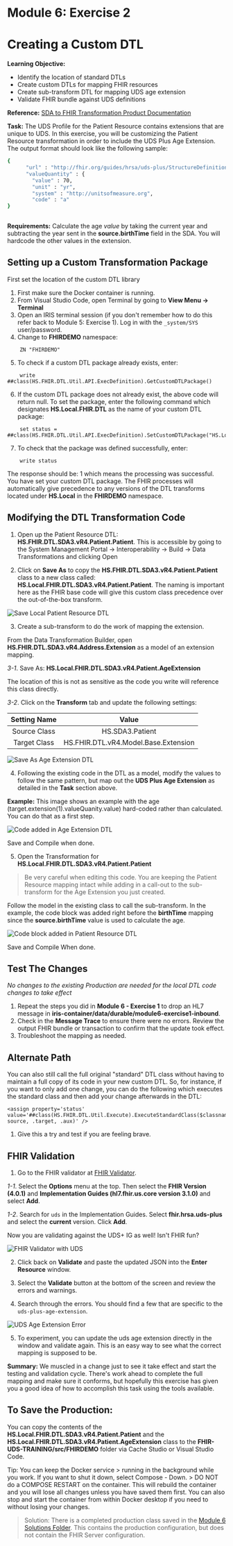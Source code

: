 # Module 6: Exercise 2

# Creating a Custom DTL

**Learning Objective:** 
* Identify the location of standard DTLs
* Create custom DTLs for mapping FHIR resources
* Create sub-transform DTL for mapping UDS age extension
* Validate FHIR bundle against UDS definitions

**Reference:** [SDA to FHIR Transformation Product Documentation](https://docs.intersystems.com/irisforhealthlatest/csp/docbook/DocBook.UI.Page.cls?KEY=HXFHIR_transforms)

**Task:** The UDS Profile for the Patient Resource contains extensions that are unique to UDS. In this exercise, you will be customizing the Patient Resource transformation in order to include the UDS Plus Age Extension. The output format should look like the following sample:

```bash
{
      "url" : "http://fhir.org/guides/hrsa/uds-plus/StructureDefinition/uds-plus-age-extension",
      "valueQuantity" : {
        "value" : 70,
        "unit" : "yr",
        "system" : "http://unitsofmeasure.org",
        "code" : "a"
}
    
```

**Requirements:**
Calculate the age *value* by taking the current year and subtracting the year sent in the **source.birthTime** field in the SDA. You will hardcode the other values in the extension.  

## Setting up a Custom Transformation Package
First set the location of the custom DTL library

1. First make sure the Docker container is running.
2. From Visual Studio Code, open Terminal by going to **View Menu -> Terminal**
3. Open an IRIS terminal session (if you don't remember how to do this refer back to Module 5: Exercise 1). Log in with the `_system/SYS` user/password.
4. Change to **FHIRDEMO** namespace:

```
	ZN "FHIRDEMO"
```

5. To check if a custom DTL package already exists, enter:

```
 	write ##class(HS.FHIR.DTL.Util.API.ExecDefinition).GetCustomDTLPackage()
```

6. If the custom DTL package does not already exist, the above code will return null.  To set the package, enter the following command which designates **HS.Local.FHIR.DTL** as the name of your custom DTL package:
```
 	set status = ##class(HS.FHIR.DTL.Util.API.ExecDefinition).SetCustomDTLPackage("HS.Local.FHIR.DTL")
```

7. To check that the package was defined successfully, enter:

```
 	write status
```

The response should be: 1 which means the processing was successful. You have set your custom DTL package. The FHIR processes will automatically give precedence to any versions of the DTL transforms located under **HS.Local** in the **FHIRDEMO** namespace. 

## Modifying the DTL Transformation Code

1. Open up the Patient Resource DTL: **HS.FHIR.DTL.SDA3.vR4.Patient.Patient**.  This is accessible by going to the System Management Portal -> Interoperability -> Build -> Data Transformations and clicking Open

2. Click on **Save As** to copy the **HS.FHIR.DTL.SDA3.vR4.Patient.Patient** class to a new class called: **HS.Local.FHIR.DTL.SDA3.vR4.Patient.Patient**. The naming is important here as the FHIR base code will give this custom class precedence over the out-of-the-box transform. 

![Save Local Patient Resource DTL](../images/module6-2-save-resource-as.png)

3. Create a sub-transform to do the work of mapping the extension. 

From the Data Transformation Builder, open **HS.FHIR.DTL.SDA3.vR4.Address.Extension** as a model of an extension mapping. 

*3-1*. Save As: **HS.Local.FHIR.DTL.SDA3.vR4.Patient.AgeExtension**

The location of this is not as sensitive as the code you write will reference this class directly. 

*3-2*. Click on the **Transform** tab and update the following settings: 

| **Setting Name**  | **Value** |
|:-----------------------:|:---------:|
| Source Class | HS.SDA3.Patient |
| Target Class | HS.FHIR.DTL.vR4.Model.Base.Extension |

![Save As Age Extension DTL](../images/module6-2-custom-extensionDTL.png)

4. Following the existing code in the DTL as a model, modify the values to follow the same pattern, but map out the **UDS Plus Age Extension** as detailed in the **Task** section above. 

**Example:** This image shows an example with the age (target.extension(1).valueQuanity.value) hard-coded rather than calculated. You can do that as a first step. 

![Code added in Age Extension DTL](../images/module6-2-age-extension-code.png)

Save and Compile when done. 

5. Open the Transformation for **HS.Local.FHIR.DTL.SDA3.vR4.Patient.Patient**

> Be very careful when editing this code. You are keeping the Patient Resource mapping intact while adding in a call-out to the sub-transform for the Age Extension you just created. 

Follow the model in the existing class to call the sub-transform. In the example, the code block was added right before the **birthTime** mapping since the **source.birthTime** value is used to calculate the age. 

![Code block added in Patient Resource DTL](../images/module6-2-custom-patient-DTL.png)

Save and Compile When done. 

## Test The Changes
*No changes to the existing Production are needed for the local DTL code changes to take effect*

1. Repeat the steps you did in **Module 6 - Exercise 1** to drop an HL7 message in **iris-container/data/durable/module6-exercise1-inbound**. 
2. Check in the **Message Trace** to ensure there were no errors. Review the output FHIR bundle or transaction to confirm that the update took effect. 
3. Troubleshoot the mapping as needed. 

## Alternate Path
You can also still call the full original "standard" DTL class without having to maintain a full copy of its code in your new custom DTL.  So, for instance, if you want to only add one change, you can do the following which executes the standard class and then add your change afterwards in the DTL:
```
<assign property='status' value='##class(HS.FHIR.DTL.Util.Execute).ExecuteStandardClass($classname(), source, .target, .aux)' />
```
1. Give this a try and test if you are feeling brave.


## FHIR Validation
1. Go to the FHIR validator at [FHIR Validator](https://validator.fhir.org). 

*1-1*. Select the **Options** menu at the top. Then select the **FHIR Version (4.0.1)** and **Implementation Guides (hl7.fhir.us.core version 3.1.0)** and select **Add**.

*1-2*. Search for `uds` in the Implementation Guides. Select **fhir.hrsa.uds-plus** and select the **current** version. Click **Add**. 

Now you are validating against the UDS+ IG as well! Isn't FHIR fun? 

![FHIR Validator with UDS](../images/module6-2-validation-uds.png)

2. Click back on **Validate** and paste the updated JSON into the **Enter Resource** window. 

3. Select the **Validate** button at the bottom of the screen and review the errors and warnings. 

4. Search through the errors. You should find a few that are specific to the `uds-plus-age-extension`. 

![UDS Age Extension Error](../images/module6-2-uds-age-error.png)

5. To experiment, you can update the uds age extension directly in the window and validate again. This is an easy way to see what the correct mapping is supposed to be. 

**Summary:** We muscled in a change just to see it take effect and start the testing and validation cycle. There's work ahead to complete the full mapping and make sure it conforms, but hopefully this exercise has given you a good idea of how to accomplish this task using the tools available.  

## To Save the Production: 

You can copy the contents of the **HS.Local.FHIR.DTL.SDA3.vR4.Patient.Patient** and the **HS.Local.FHIR.DTL.SDA3.vR4.Patient.AgeExtension** class to the **FHIR-UDS-TRAINING/src/FHIRDEMO** folder via Cache Studio or Visual Studio Code.  

Tip: You can keep the Docker service > running in the background while you work. If you want to shut it down, select Compose - Down. > DO NOT do a COMPOSE RESTART on the container. This will rebuild the container and you will lose all changes unless you have saved them first. You can also stop and start the container from within Docker desktop if you need to without losing your changes.

> Solution: There is a completed production class saved in the [Module 6 Solutions Folder](../solutions/exercise-2). This contains the production configuration, but does not contain the FHIR Server configuration.
